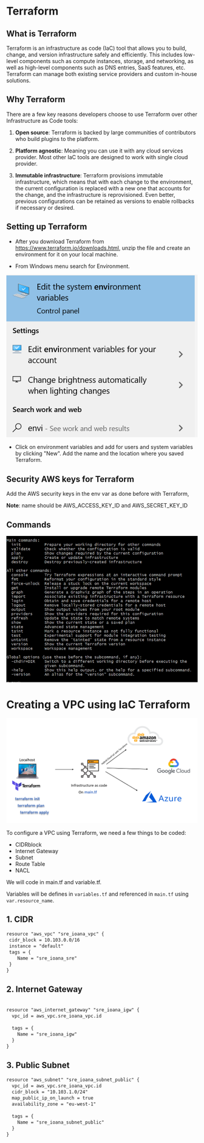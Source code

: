 # Terraform

## What is Terraform

Terraform is an infrastructure as code (IaC) tool that allows you to build, change, and version infrastructure safely and efficiently. This includes low-level components such as compute instances, storage, and networking, as well as high-level components such as DNS entries, SaaS features, etc. Terraform can manage both existing service providers and custom in-house solutions.

## Why Terraform

There are a few key reasons developers choose to use Terraform over other Infrastructure as Code tools:

1. **Open source**: Terraform is backed by large communities of contributors who build plugins to the platform. 

2. **Platform agnostic**: Meaning you can use it with any cloud services provider. Most other IaC tools are designed to work with single cloud provider.

3. **Immutable infrastructure**: Terraform provisions immutable infrastructure, which means that with each change to the environment, the current configuration is replaced with a new one that accounts for the change, and the infrastructure is reprovisioned. Even better, previous configurations can be retained as versions to enable rollbacks if necessary or desired.


## Setting up Terraform

- After you download Terraform from https://www.terraform.io/downloads.html, unzip the file and create an environment for it on your local machine.

- From Windows menu search for Environment. 

![alt text](https://github.com/ioanan11/sre_terraform/blob/main/Screenshot%202021-09-16%20101107.png)

- Click on environment variables and add for users and system variables by clicking "New". Add the name and the location where you saved Terraform. 

## Security AWS keys for Terraform

Add the AWS security keys in the env var as done before with Terraform, 

**Note**: name should be AWS_ACCESS_KEY_ID and AWS_SECRET_KEY_ID

## Commands

![alt text](https://github.com/ioanan11/sre_terraform/blob/main/Screenshot%202021-09-16%20103248.png)

# Creating a VPC using IaC Terraform 

![alt text](https://github.com/ioanan11/sre_terraform/blob/main/Screenshot%202021-09-16%20135130.png)

To configure a VPC using Terraform, we need a few things to be coded:

- CIDRblock
- Internet Gateway
- Subnet
- Route Table
- NACL

We will code in main.tf and variable.tf.

Variables will be defines in `variables.tf` and referenced in `main.tf` using `var.resource_name`.

## 1. CIDR

```
resource "aws_vpc" "sre_ioana_vpc" {
 cidr_block = 10.103.0.0/16
 instance = "default"
 tags = {
    Name = "sre_ioana_sre"
 }
}

```

## 2. Internet Gateway

```

resource "aws_internet_gateway" "sre_ioana_igw" {
  vpc_id = aws_vpc.sre_ioana_vpc.id

  tags = {
    Name = "sre_ioana_igw"
  }
}

```

## 3. Public Subnet

```
resource "aws_subnet" "sre_ioana_subnet_public" {
  vpc_id = aws_vpc.sre_ioana_vpc.id
  cidr_block = "10.103.1.0/24"
  map_public_ip_on_launch = true
  availability_zone = "eu-west-1"

  tags = {
    Name = "sre_ioana_subnet_public"
  }
}

```


